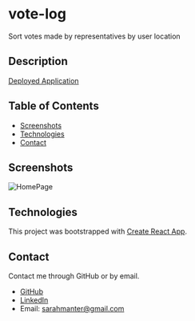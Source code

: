 # vote-log
Sort votes made by representatives by user location

## Description


[Deployed Application]()

## Table of Contents

- [Screenshots](#Screenshots)
- [Technologies](#Technologies)
- [Contact](#Contact)

## Screenshots

![HomePage](.png)

## Technologies



This project was bootstrapped with [Create React App](https://github.com/facebook/create-react-app).

## Contact

Contact me through GitHub or by email.

- [GitHub](https://github.com/smanter82)
- [LinkedIn](https://www.linkedin.com/in/sarah-manter-40881877/)
- Email: sarahmanter@gmail.com

